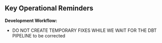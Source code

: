 ## Key Operational Reminders

**Development Workflow:**
- DO NOT CREATE TEMPORARY FIXES WHILE WE WAIT FOR THE DBT PIPELINE to be corrected